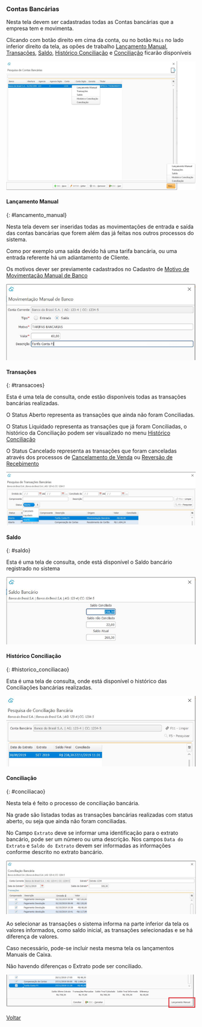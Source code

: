### Contas Bancárias

Nesta tela devem ser cadastradas todas as Contas bancárias que a empresa tem e movimenta.

Clicando com botão direito em cima da conta,  ou no botão `Mais` no lado inferior direito da tela, as opões de trabalho [Lançamento Manual](financeiro_conta_bancaria.md#lancamento_manual), [Transações](financeiro_conta_bancaria.md#transacoes), [Saldo](financeiro_conta_bancaria.md#saldo), [Histórico Conciliação](financeiro_conta_bancaria.md#historico_conciliacao) e [Conciliação](financeiro_conta_bancaria.md#conciliacao) ficarão disponíveis

![](images/financeiro_contas_bancarias.jpg)



#### Lançamento Manual
{: #lancamento_manual}

Nesta tela devem ser inseridas todas as movimentações de entrada e saída das contas bancárias que forem além das já feitas nos outros processos do sistema. 

Como por exemplo uma saída devido há uma tarifa bancária, ou uma entrada referente há um adiantamento de Cliente.

Os motivos dever ser previamente cadastrados no Cadastro de [Motivo de Movimentação Manual de Banco](financeiro_motivo_movimentacao_manual.md)

![](images/financeiro_contas_bancarias_lancamento_manual.jpg)

#### Transações
{: #transacoes}

Esta é uma tela de consulta, onde estão disponíveis todas as transações bancárias realizadas.

O Status Aberto representa as transações que ainda não foram Conciliadas. 

O Status Liquidado representa as transações que já foram Conciliadas, o histórico da Conciliação podem ser visualizado no menu [Histórico Conciliação](financeiro_conta_bancaria.md#historico_conciliacao)

O Status Cancelado representa as transações que foram canceladas através dos processos de [Cancelamento de Venda](venda_cancelamento.md) ou [Reversão de Recebimento](financeiro_contas_receber.md#reversao) 

![](images/financeiro_contas_bancarias_transacoes.jpg)



#### Saldo
{: #saldo}



Esta é uma tela de consulta, onde está disponível o Saldo bancário registrado no sistema

![](images/financeiro_contas_bancarias_saldo.jpg)



#### Histórico Conciliação
{: #historico_conciliacao}

Esta é uma tela de consulta, onde está disponível o histórico das Conciliações bancárias realizadas.

![](images/financeiro_contas_bancarias_historico_conciliacao.jpg)





#### Conciliação
{: #conciliacao}

Nesta tela é feito o processo de conciliação bancária.

Na grade são listadas todas as transações bancárias realizadas com status aberto, ou seja que ainda não foram conciliadas.

No Campo `Extrato` deve se informar uma identificação para o extrato bancário, pode ser um número ou uma descrição. Nos campos `Data do Extrato` e `Saldo do Extrato` devem ser informadas as informações conforme descrito no extrato bancário.

![](images/financeiro_contas_bancarias_conciliacao_bancaria.jpg)



Ao selecionar as transações o sistema informa na parte inferior da tela os valores informados, como saldo inicial, as transações selecionadas e se há diferença de valores.

Caso necessário, pode-se incluir nesta mesma tela os lançamentos Manuais de Caixa. 

Não havendo diferenças o Extrato pode ser conciliado.

![](images/financeiro_contas_bancarias_conciliacao_bancaria_diferenca.jpg)

[Voltar](financeiro.md)

